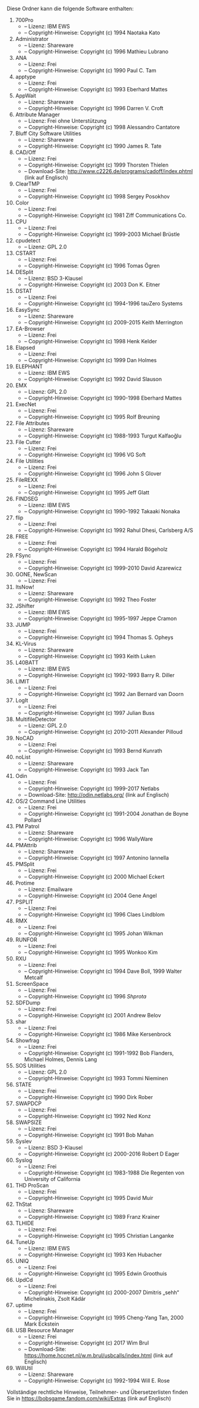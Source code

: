 ﻿Diese Ordner kann die folgende Software enthalten:

1. 700Pro
   - – Lizenz: IBM EWS
   - – Copyright-Hinweise: Copyright (c) 1994 Naotaka Kato
2. Administrator
   - – Lizenz: Shareware
   - – Copyright-Hinweise: Copyright (c) 1996 Mathieu Lubrano
3. ANA
   - – Lizenz: Frei
   - – Copyright-Hinweise: Copyright (c) 1990 Paul C. Tam
4. apptype
   - – Lizenz: Frei
   - – Copyright-Hinweise: Copyright (c) 1993 Eberhard Mattes
5. AppWait
   - – Lizenz: Shareware
   - – Copyright-Hinweise: Copyright (c) 1996 Darren V. Croft
6. Attribute Manager
   - – Lizenz: Frei ohne Unterstützung
   - – Copyright-Hinweise: Copyright (c) 1998 Alessandro Cantatore
7. Bluff City Software Utilities
   - – Lizenz: Shareware
   - – Copyright-Hinweise: Copyright (c) 1990 James R. Tate
8. CAD/Off
   - – Lizenz: Frei
   - – Copyright-Hinweise: Copyright (c) 1999 Thorsten Thielen
   - – Download-Site: http://www.c2226.de/programs/cadoff/index.phtml (link auf Englisch)
9. ClearTMP
   - – Lizenz: Frei
   - – Copyright-Hinweise: Copyright (c) 1998 Sergey Posokhov
10. Color
    - – Lizenz: Frei
    - – Copyright-Hinweise: Copyright (c) 1981 Ziff Communications Co.
11. CPU
    - – Lizenz: Frei
    - – Copyright-Hinweise: Copyright (c) 1999-2003 Michael Brüstle
12. cpudetect
    - – Lizenz: GPL 2.0
13. CSTART
    - – Lizenz: Frei
    - – Copyright-Hinweise: Copyright (c) 1996 Tomas Ögren
14. DESplit
    - – Lizenz: BSD 3-Klausel
    - – Copyright-Hinweise: Copyright (c) 2003 Don K. Eitner
15. DSTAT
    - – Lizenz: Frei
    - – Copyright-Hinweise: Copyright (c) 1994-1996 tauZero Systems
16. EasySync
    - – Lizenz: Shareware
    - – Copyright-Hinweise: Copyright (c) 2009-2015 Keith Merrington
17. EA-Browser
    - – Lizenz: Frei
    - – Copyright-Hinweise: Copyright (c) 1998 Henk Kelder
18. Elapsed
    - – Lizenz: Frei
    - – Copyright-Hinweise: Copyright (c) 1999 Dan Holmes
19. ELEPHANT
    - – Lizenz: IBM EWS
    - – Copyright-Hinweise: Copyright (c) 1992 David Slauson
20. EMX
    - – Lizenz: GPL 2.0
    - – Copyright-Hinweise: Copyright (c) 1990-1998 Eberhard Mattes
21. ExecNet
    - – Lizenz: Frei
    - – Copyright-Hinweise: Copyright (c) 1995 Rolf Breuning
22. File Attributes
    - – Lizenz: Shareware
    - – Copyright-Hinweise: Copyright (c) 1988-1993 Turgut Kalfaoğlu
23. File Cutter
    - – Lizenz: Frei
    - – Copyright-Hinweise: Copyright (c) 1996 VG Soft
24. File Utilities
    - – Lizenz: Frei
    - – Copyright-Hinweise: Copyright (c) 1996 John S Glover
25. FileREXX
    - – Lizenz: Frei
    - – Copyright-Hinweise: Copyright (c) 1995 Jeff Glatt
26. FINDSEG
    - – Lizenz: IBM EWS
    - – Copyright-Hinweise: Copyright (c) 1990-1992 Takaaki Nonaka
27. flip
    - – Lizenz: Frei
    - – Copyright-Hinweise: Copyright (c) 1992 Rahul Dhesi, Carlsberg A/S
28. FREE
    - – Lizenz: Frei
    - – Copyright-Hinweise: Copyright (c) 1994 Harald Bögeholz
29. FSync
    - – Lizenz: Frei
    - – Copyright-Hinweise: Copyright (c) 1999-2010 David Azarewicz
30. GONE, NewScan
    - – Lizenz: Frei
31. ItsNow!
    - – Lizenz: Shareware
    - – Copyright-Hinweise: Copyright (c) 1992 Theo Foster
32. JShifter
    - – Lizenz: IBM EWS
    - – Copyright-Hinweise: Copyright (c) 1995-1997 Jeppe Cramon
33. JUMP
    - – Lizenz: Frei
    - – Copyright-Hinweise: Copyright (c) 1994 Thomas S. Opheys
34. KL-Virus
    - – Lizenz: Shareware
    - – Copyright-Hinweise: Copyright (c) 1993 Keith Luken
35. L40BATT
    - – Lizenz: IBM EWS
    - – Copyright-Hinweise: Copyright (c) 1992-1993 Barry R. Diller
36. LIMIT
    - – Lizenz: Frei
    - – Copyright-Hinweise: Copyright (c) 1992 Jan Bernard van Doorn
37. LogIt
    - – Lizenz: Frei
    - – Copyright-Hinweise: Copyright (c) 1997 Julian Buss
38. MultifileDetector
    - – Lizenz: GPL 2.0
    - – Copyright-Hinweise: Copyright (c) 2010-2011 Alexander Pilloud
39. NoCAD
    - – Lizenz: Frei
    - – Copyright-Hinweise: Copyright (c) 1993 Bernd Kunrath
40. noList
    - – Lizenz: Shareware
    - – Copyright-Hinweise: Copyright (c) 1993 Jack Tan
41. Odin
    - – Lizenz: Frei
    - – Copyright-Hinweise: Copyright (c) 1999-2017 Netlabs
    - – Download-Site: http://odin.netlabs.org/ (link auf Englisch)
42. OS/2 Command Line Utilities
    - – Lizenz: Frei
    - – Copyright-Hinweise: Copyright (c) 1991-2004 Jonathan de Boyne Pollard
43. PM Patrol
    - – Lizenz: Shareware
    - – Copyright-Hinweise: Copyright (c) 1996 WallyWare
44. PMAttrib
    - – Lizenz: Shareware
    - – Copyright-Hinweise: Copyright (c) 1997 Antonino Iannella
45. PMSplit
    - – Lizenz: Frei
    - – Copyright-Hinweise: Copyright (c) 2000 Michael Eckert
46. Protime
    - – Lizenz: Emailware
    - – Copyright-Hinweise: Copyright (c) 2004 Gene Angel
47. PSPLIT
    - – Lizenz: Frei
    - – Copyright-Hinweise: Copyright (c) 1996 Claes Lindblom
48. RMX
    - – Lizenz: Frei
    - – Copyright-Hinweise: Copyright (c) 1995 Johan Wikman
49. RUNFOR
    - – Lizenz: Frei
    - – Copyright-Hinweise: Copyright (c) 1995 Wonkoo Kim
50. RXU
    - – Lizenz: Frei
    - – Copyright-Hinweise: Copyright (c) 1994 Dave Boll, 1999 Walter Metcalf
51. ScreenSpace
    - – Lizenz: Frei
    - – Copyright-Hinweise: Copyright (c) 1996 *Shprota*
52. SDFDump
    - – Lizenz: Frei
    - – Copyright-Hinweise: Copyright (c) 2001 Andrew Belov
53. shar
    - – Lizenz: Frei
    - – Copyright-Hinweise: Copyright (c) 1986 Mike Kersenbrock
54. Showfrag
    - – Lizenz: Frei
    - – Copyright-Hinweise: Copyright (c) 1991-1992 Bob Flanders, Michael Holmes, Dennis Lang
55. SOS Utilities
    - – Lizenz: GPL 2.0
    - – Copyright-Hinweise: Copyright (c) 1993 Tommi Nieminen
56. STATE
    - – Lizenz: Frei
    - – Copyright-Hinweise: Copyright (c) 1990 Dirk Rober
57. SWAPDCP
    - – Lizenz: Frei
    - – Copyright-Hinweise: Copyright (c) 1992 Ned Konz
58. SWAPSIZE
    - – Lizenz: Frei
    - – Copyright-Hinweise: Copyright (c) 1991 Bob Mahan
59. Syslev
    - – Lizenz: BSD 3-Klausel
    - – Copyright-Hinweise: Copyright (c) 2000-2016 Robert D Eager
60. Syslog
    - – Lizenz: Frei
    - – Copyright-Hinweise: Copyright (c) 1983-1988 Die Regenten von University of California
61. THD ProScan
    - – Lizenz: Frei
    - – Copyright-Hinweise: Copyright (c) 1995 David Muir
62. ThStat
    - – Lizenz: Shareware
    - – Copyright-Hinweise: Copyright (c) 1989 Franz Krainer
63. TLHIDE
    - – Lizenz: Frei
    - – Copyright-Hinweise: Copyright (c) 1995 Christian Langanke
64. TuneUp
    - – Lizenz: IBM EWS
    - – Copyright-Hinweise: Copyright (c) 1993 Ken Hubacher
65. UNIQ
    - – Lizenz: Frei
    - – Copyright-Hinweise: Copyright (c) 1995 Edwin Groothuis
66. UpdCd
    - – Lizenz: Frei
    - – Copyright-Hinweise: Copyright (c) 2000-2007 Dimitris „sehh“ Michelinakis, Zsolt Kádár
67. uptime
    - – Lizenz: Frei
    - – Copyright-Hinweise: Copyright (c) 1995 Cheng-Yang Tan, 2000 Mark Eckstein
68. USB Resource Manager
    - – Lizenz: Frei
    - – Copyright-Hinweise: Copyright (c) 2017 Wim Brul
    - – Download-Site: https://home.hccnet.nl/w.m.brul/usbcalls/index.html (link auf Englisch)
69. WillUtil
    - – Lizenz: Shareware
    - – Copyright-Hinweise: Copyright (c) 1992-1994 Will E. Rose

Vollständige rechtliche Hinweise, Teilnehmer- und Übersetzerlisten finden Sie in https://bobsgame.fandom.com/wiki/Extras (link auf Englisch)
